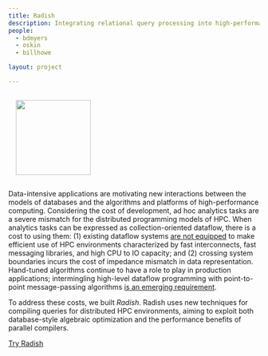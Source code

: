 ```yaml
---
title: Radish
description: Integrating relational query processing into high-performance parallel languages (e.g., Grappa and other PGAS)
people:
  - bdmyers
  - oskin
  - billhowe

layout: project

---
```


<img src="{{site.base}}/img/radish.png" class="pull-right" style="width:150px;margin:15px"/>

Data-intensive applications are motivating new interactions between the models of databases and the algorithms and platforms of high-performance computing. Considering the cost of development, ad hoc analytics tasks are a severe mismatch for the distributed programming models of HPC. When analytics tasks can be expressed as collection-oriented dataflow, there is a cost to using them: (1) existing dataflow systems [are not equipped](http://ieeexplore.ieee.org/xpl/freeabs_all.jsp?arnumber=6687402&reason=concurrency) to make efficient use of HPC environments characterized by fast interconnects, fast messaging libraries, and high CPU to IO capacity; and (2) crossing system boundaries incurs the cost of impedance mismatch in data representation. Hand-tuned algorithms continue to have a role to play in production applications; intermingling high-level dataflow programming with point-to-point message-passing algorithms [is an emerging requirement](http://arxiv.org/abs/1403.1528).

To address these costs, we built *Radish*. Radish uses new techniques for compiling queries for distributed HPC environments, aiming to exploit both database-style algebraic optimization and the performance benefits of parallel compilers.

[Try Radish](https://github.com/uwescience/raco#c-and-grappa-output-radish)
